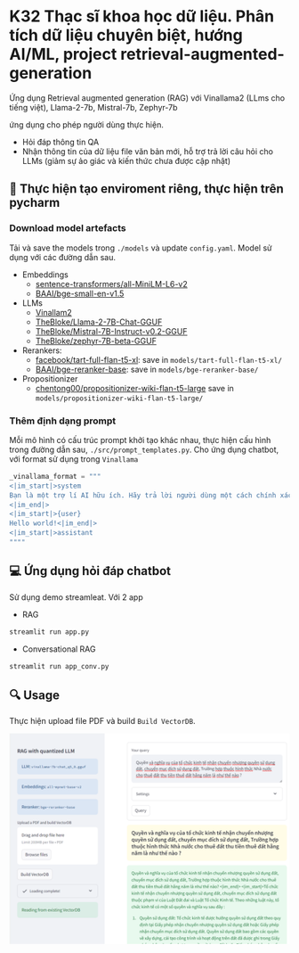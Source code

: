 # K32 Thạc sĩ khoa học dữ liệu. Phân tích dữ liệu chuyên biệt, hướng AI/ML, project retrieval-augmented-generation

Ứng dụng Retrieval augmented generation (RAG) với Vinallama2 (LLms cho tiếng việt), Llama-2-7b, Mistral-7b, Zephyr-7b

ứng dụng cho phép người dùng thực hiện.
- Hỏi đáp thông tin QA
- Nhận thông tin của dữ liệu file văn bản mới, hỗ trợ trả lời câu hỏi cho LLMs (giảm sự ảo giác và kiến thức chưa được cập nhật)


## 🔧 Thực hiện tạo enviroment riêng, thực hiện trên pycharm



### Download model artefacts

Tải và save the models trong `./models` và update `config.yaml`. Model sử dụng với các đường dẫn sau.
- Embeddings
    - [sentence-transformers/all-MiniLM-L6-v2](https://huggingface.co/sentence-transformers/all-MiniLM-L6-v2)
    - [BAAI/bge-small-en-v1.5](https://huggingface.co/BAAI/bge-small-en-v1.5)
- LLMs
    - [Vinallam2](https://huggingface.co/vilm/vinallama-7b-chat-GGUF/tree/main)
    - [TheBloke/Llama-2-7B-Chat-GGUF](https://huggingface.co/TheBloke/Llama-2-7B-Chat-GGUF)
    - [TheBloke/Mistral-7B-Instruct-v0.2-GGUF](https://huggingface.co/TheBloke/Mistral-7B-Instruct-v0.2-GGUF)
    - [TheBloke/zephyr-7B-beta-GGUF](https://huggingface.co/TheBloke/zephyr-7B-beta-GGUF)
- Rerankers:
    - [facebook/tart-full-flan-t5-xl](https://huggingface.co/facebook/tart-full-flan-t5-xl): save in `models/tart-full-flan-t5-xl/`
    - [BAAI/bge-reranker-base](https://huggingface.co/BAAI/bge-reranker-base): save in `models/bge-reranker-base/`
- Propositionizer
    - [chentong00/propositionizer-wiki-flan-t5-large](https://huggingface.co/chentong00/propositionizer-wiki-flan-t5-large) save in `models/propositionizer-wiki-flan-t5-large/`


### Thêm định dạng prompt

Mỗi mô hình có cấu trúc prompt khởi tạo khác nhau, thực hiện cấu hình trong đường dẫn sau,  `./src/prompt_templates.py`. Cho ứng dụng chatbot, với format sử dụng trong `Vinallama` 
```python
_vinallama_format = """
<|im_start|>system
Bạn là một trợ lí AI hữu ích. Hãy trả lời người dùng một cách chính xác.
<|im_end|>
<|im_start|>{user}
Hello world!<|im_end|>
<|im_start|>assistant
""""
```



## 💻 Ứng dụng hỏi đáp chatbot

Sử dụng demo streamleat. Với 2 app
- RAG
```bash
streamlit run app.py
```

- Conversational RAG
```bash
streamlit run app_conv.py
```


## 🔍 Usage

Thực hiện upload file PDF và build `Build VectorDB`. 

![screenshot](./assets/IMGUD.png)
